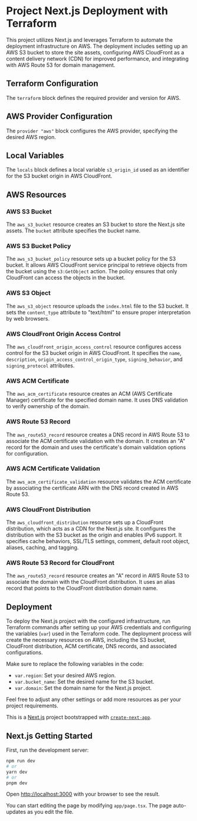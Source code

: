 # Project Next.js Deployment with Terraform

This project utilizes Next.js and leverages Terraform to automate the deployment infrastructure on AWS. The deployment includes setting up an AWS S3 bucket to store the site assets, configuring AWS CloudFront as a content delivery network (CDN) for improved performance, and integrating with AWS Route 53 for domain management.

## Terraform Configuration

The `terraform` block defines the required provider and version for AWS.

## AWS Provider Configuration

The `provider "aws"` block configures the AWS provider, specifying the desired AWS region.

## Local Variables

The `locals` block defines a local variable `s3_origin_id` used as an identifier for the S3 bucket origin in AWS CloudFront.

## AWS Resources

### AWS S3 Bucket

The `aws_s3_bucket` resource creates an S3 bucket to store the Next.js site assets. The `bucket` attribute specifies the bucket name.

### AWS S3 Bucket Policy

The `aws_s3_bucket_policy` resource sets up a bucket policy for the S3 bucket. It allows AWS CloudFront service principal to retrieve objects from the bucket using the `s3:GetObject` action. The policy ensures that only CloudFront can access the objects in the bucket.

### AWS S3 Object

The `aws_s3_object` resource uploads the `index.html` file to the S3 bucket. It sets the `content_type` attribute to "text/html" to ensure proper interpretation by web browsers.

### AWS CloudFront Origin Access Control

The `aws_cloudfront_origin_access_control` resource configures access control for the S3 bucket origin in AWS CloudFront. It specifies the `name`, `description`, `origin_access_control_origin_type`, `signing_behavior`, and `signing_protocol` attributes.

### AWS ACM Certificate

The `aws_acm_certificate` resource creates an ACM (AWS Certificate Manager) certificate for the specified domain name. It uses DNS validation to verify ownership of the domain.

### AWS Route 53 Record

The `aws_route53_record` resource creates a DNS record in AWS Route 53 to associate the ACM certificate validation with the domain. It creates an "A" record for the domain and uses the certificate's domain validation options for configuration.

### AWS ACM Certificate Validation

The `aws_acm_certificate_validation` resource validates the ACM certificate by associating the certificate ARN with the DNS record created in AWS Route 53.

### AWS CloudFront Distribution

The `aws_cloudfront_distribution` resource sets up a CloudFront distribution, which acts as a CDN for the Next.js site. It configures the distribution with the S3 bucket as the origin and enables IPv6 support. It specifies cache behaviors, SSL/TLS settings, comment, default root object, aliases, caching, and tagging.

### AWS Route 53 Record for CloudFront

The `aws_route53_record` resource creates an "A" record in AWS Route 53 to associate the domain with the CloudFront distribution. It uses an alias record that points to the CloudFront distribution domain name.

## Deployment

To deploy the Next.js project with the configured infrastructure, run Terraform commands after setting up your AWS credentials and configuring the variables (`var`) used in the Terraform code. The deployment process will create the necessary resources on AWS, including the S3 bucket, CloudFront distribution, ACM certificate, DNS records, and associated configurations.

Make sure to replace the following variables in the code:

-   `var.region`: Set your desired AWS region.
-   `var.bucket_name`: Set the desired name for the S3 bucket.
-   `var.domain`: Set the domain name for the Next.js project.

Feel free to adjust any other settings or add more resources as per your project requirements.

This is a [Next.js](https://nextjs.org/) project bootstrapped with [`create-next-app`](https://github.com/vercel/next.js/tree/canary/packages/create-next-app).

## Next.js Getting Started

First, run the development server:

```bash
npm run dev
# or
yarn dev
# or
pnpm dev
```

Open [http://localhost:3000](http://localhost:3000) with your browser to see the result.

You can start editing the page by modifying `app/page.tsx`. The page auto-updates as you edit the file.
